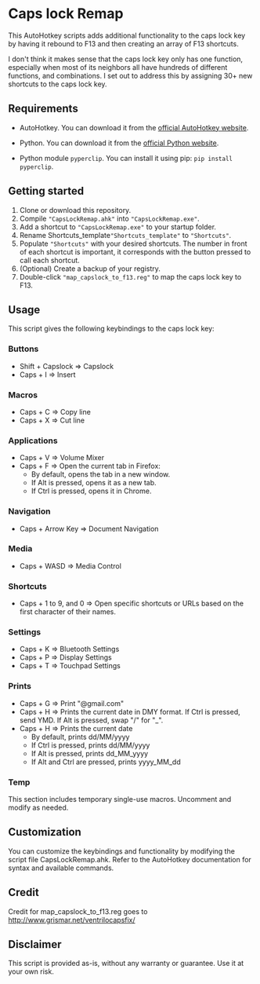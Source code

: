 # Caps lock Remap

This AutoHotkey scripts adds additional functionality to the caps lock key by
having it rebound to F13 and then creating an array of F13 shortcuts.

I don't think it makes sense that the caps lock key only has one function,
especially when most of its neighbors all have hundreds of different
functions, and combinations. I set out to address this by assigning 30+
new shortcuts to the caps lock key.

## Requirements

- AutoHotkey. You can download it from the [official AutoHotkey website](https://www.autohotkey.com/).
- Python. You can download it from the [official Python website](https://www.python.org/downloads/).

- Python module `pyperclip`. You can install it using pip: `pip install pyperclip`.


## Getting started

1. Clone or download this repository.
2. Compile `"CapsLockRemap.ahk"` into `"CapsLockRemap.exe"`.
3. Add a shortcut to `"CapsLockRemap.exe"` to your startup folder.
4. Rename Shortcuts_template`"Shortcuts_template"` to `"Shortcuts"`.
5. Populate `"Shortcuts"` with your desired shortcuts. The number in front of each shortcut is important, it corresponds with the button pressed to call each shortcut.
6. (Optional) Create a backup of your registry.
7. Double-click `"map_capslock_to_f13.reg"` to map the caps lock key to F13.

## Usage

This script gives the following keybindings to the caps lock key:

### Buttons

- Shift + Capslock => Capslock
- Caps + I => Insert

### Macros

- Caps + C => Copy line
- Caps + X => Cut line

### Applications

- Caps + V => Volume Mixer
- Caps + F => Open the current tab in Firefox:
  - By default, opens the tab in a new window.
  - If Alt is pressed, opens it as a new tab.
  - If Ctrl is pressed, opens it in Chrome.

### Navigation

- Caps + Arrow Key => Document Navigation

### Media

- Caps + WASD => Media Control

### Shortcuts

- Caps + 1 to 9, and 0 => Open specific shortcuts or URLs based on the first character of their names.

### Settings

- Caps + K => Bluetooth Settings
- Caps + P => Display Settings
- Caps + T => Touchpad Settings

### Prints

- Caps + G => Print "@gmail.com"
- Caps + H => Prints the current date in DMY format. If Ctrl is pressed, send YMD. If Alt is pressed, swap "/" for "_".
- Caps + H => Prints the current date
  - By default, prints dd/MM/yyyy
  - If Ctrl is pressed, prints dd/MM/yyyy
  - If Alt is pressed, prints dd_MM_yyyy
  - If Alt and Ctrl are pressed, prints yyyy_MM_dd

### Temp

This section includes temporary single-use macros. Uncomment and modify as needed.

## Customization

You can customize the keybindings and functionality by modifying the script file 
CapsLockRemap.ahk. Refer to the AutoHotkey documentation for syntax and available commands.

## Credit

Credit for map_capslock_to_f13.reg goes to http://www.grismar.net/ventrilocapsfix/

## Disclaimer

This script is provided as-is, without any warranty or guarantee. Use it at your own risk.